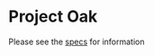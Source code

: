 # Project Oak

Please see the [specs](https://github.com/ray33ee/project_oak/blob/main/specs.md) for information